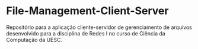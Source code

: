 # File-Management-Client-Server
Repositório para a aplicação cliente-servidor de gerenciamento de arquivos desenvolvido para a disciplina de Redes I  no curso de Ciência da Computação da UESC.
